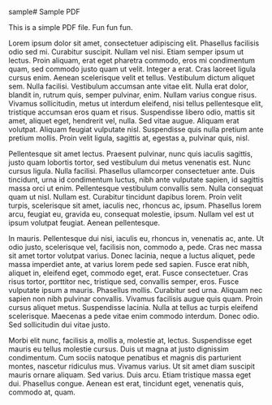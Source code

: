 sample# Sample PDF 

This is a simple PDF file. Fun fun fun. 

Lorem ipsum dolor sit amet, consectetuer adipiscing elit. Phasellus facilisis odio sed mi. Curabitur suscipit. Nullam vel nisi. Etiam semper ipsum ut lectus. Proin aliquam, erat eget pharetra commodo, eros mi condimentum quam, sed commodo justo quam ut velit. Integer a erat. Cras laoreet ligula cursus enim. Aenean scelerisque velit et tellus. Vestibulum dictum aliquet sem. Nulla facilisi. Vestibulum accumsan ante vitae elit. Nulla erat dolor, blandit in, rutrum quis, semper pulvinar, enim. Nullam varius congue risus. Vivamus sollicitudin, metus ut interdum eleifend, nisi tellus pellentesque elit, tristique accumsan eros quam et risus. Suspendisse libero odio, mattis sit amet, aliquet eget, hendrerit vel, nulla. Sed vitae augue. Aliquam erat volutpat. Aliquam feugiat vulputate nisl. Suspendisse quis nulla pretium ante pretium mollis. Proin velit ligula, sagittis at, egestas a, pulvinar quis, nisl. 

Pellentesque sit amet lectus. Praesent pulvinar, nunc quis iaculis sagittis, justo quam lobortis tortor, sed vestibulum dui metus venenatis est. Nunc cursus ligula. Nulla facilisi. Phasellus ullamcorper consectetuer ante. Duis tincidunt, urna id condimentum luctus, nibh ante vulputate sapien, id sagittis massa orci ut enim. Pellentesque vestibulum convallis sem. Nulla consequat quam ut nisl. Nullam est. Curabitur tincidunt dapibus lorem. Proin velit turpis, scelerisque sit amet, iaculis nec, rhoncus ac, ipsum. Phasellus lorem arcu, feugiat eu, gravida eu, consequat molestie, ipsum. Nullam vel est ut ipsum volutpat feugiat. Aenean pellentesque. 

In mauris. Pellentesque dui nisi, iaculis eu, rhoncus in, venenatis ac, ante. Ut odio justo, scelerisque vel, facilisis non, commodo a, pede. Cras nec massa sit amet tortor volutpat varius. Donec lacinia, neque a luctus aliquet, pede massa imperdiet ante, at varius lorem pede sed sapien. Fusce erat nibh, aliquet in, eleifend eget, commodo eget, erat. Fusce consectetuer. Cras risus tortor, porttitor nec, tristique sed, convallis semper, eros. Fusce vulputate ipsum a mauris. Phasellus mollis. Curabitur sed urna. Aliquam nec sapien non nibh pulvinar convallis. Vivamus facilisis augue quis quam. Proin cursus aliquet metus. Suspendisse lacinia. Nulla at tellus ac turpis eleifend scelerisque. Maecenas a pede vitae enim commodo interdum. Donec odio. Sed sollicitudin dui vitae justo. 

Morbi elit nunc, facilisis a, mollis a, molestie at, lectus. Suspendisse eget mauris eu tellus molestie cursus. Duis ut magna at justo dignissim condimentum. Cum sociis natoque penatibus et magnis dis parturient montes, nascetur ridiculus mus. Vivamus varius. Ut sit amet diam suscipit mauris ornare aliquam. Sed varius. Duis arcu. Etiam tristique massa eget dui. Phasellus congue. Aenean est erat, tincidunt eget, venenatis quis, commodo at, quam. 

